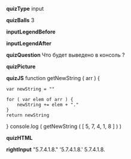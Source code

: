 ____quizType____
input

____quizBalls____
3

____inputLegendBefore____


____inputLegendAfter____


____quizQuestion____
Что будет выведено в консоль ?


____quizPicture____


____quizJS____
function getNewString ( arr ) {

    var newString = ""

    for ( var elem of arr ) {
        newString += elem + "."
    }
    return newString
}
console.log (
    getNewString ( [ 5, 7, 4, 1, 8 ] )
)


____quizHTML____


____rightInput____
"5.7.4.1.8."
'5.7.4.1.8.'
5.7.4.1.8.
